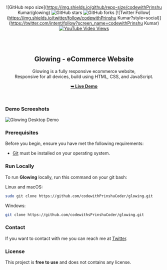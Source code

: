 <div align="center">
  
  ![GitHub repo size](https://img.shields.io/github/repo-size/codewithPrinshu Kumar/glowing)
  ![GitHub stars](https://img.shields.io/github/stars/codewithPrinshuKumar/glowing?style=social)
  ![GitHub forks](https://img.shields.io/github/forks/codewithPrinshuKumar/glowing?style=social)
  [![Twitter Follow](https://img.shields.io/twitter/follow/codewithPrinshu Kumar?style=social)](https://twitter.com/intent/follow?screen_name=codewithPrinshu Kumar)
  [![YouTube Video Views](https://img.shields.io/youtube/views/AMI-6F7CSFc?style=social)](https://youtu.be/AMI-6F7CSFc)

  <br />
  <br />

  <h2 align="center">Glowing - eCommerce Website</h2>

  Glowing is a fully responsive ecommerce website, <br />Responsive for all devices, build using HTML, CSS, and JavaScript.

  <a href="https://codewithsadee.github.io/glowing/"><strong>➥ Live Demo</strong></a>

</div>

<br />

### Demo Screeshots

![Glowing Desktop Demo](./readme-images/desktop.png "Desktop Demo")

### Prerequisites

Before you begin, ensure you have met the following requirements:

* [Git](https://git-scm.com/downloads "Download Git") must be installed on your operating system.

### Run Locally

To run **Glowing** locally, run this command on your git bash:

Linux and macOS:

```bash
sudo git clone https://github.com/codewithPrinshuCoder/glowing.git
```

Windows:

```bash
git clone https://github.com/codewithsPrinshuCoder/glowing.git
```

### Contact

If you want to contact with me you can reach me at [Twitter](https://www.twitter.com/kumarprinshu2).

### License

This project is **free to use** and does not contains any license.
